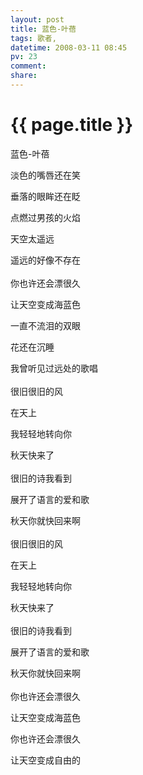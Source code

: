 ```yaml
---
layout: post
title: 蓝色-叶蓓
tags: 歌者,
datetime: 2008-03-11 08:45
pv: 23
comment: 
share: 
---
```


{{ page.title }}
================

 <p>蓝色-叶蓓</p><p>淡色的嘴唇还在笑</p><p>垂落的眼眸还在眨</p><p>点燃过男孩的火焰</p><p>天空太遥远</p><p>遥远的好像不存在<br /><br />你也许还会漂很久</p><p>让天空变成海蓝色</p><p>一直不流泪的双眼</p><p>花还在沉睡</p><p>我曾听见过远处的歌唱<br /><br />很旧很旧的风</p><p>在天上</p><p>我轻轻地转向你</p><p>秋天快来了<br /><br />很旧的诗我看到</p><p>展开了语言的爱和歌</p><p>秋天你就快回来啊<br /><br />很旧很旧的风</p><p>在天上</p><p>我轻轻地转向你</p><p>秋天快来了<br /><br />很旧的诗我看到</p><p>展开了语言的爱和歌</p><p>秋天你就快回来啊<br /><br />你也许还会漂很久</p><p>让天空变成海蓝色</p><p>你也许还会漂很久</p><p>让天空变成自由的</p> 

